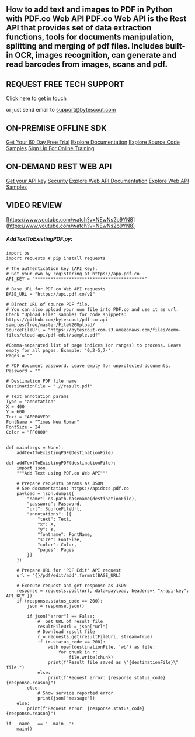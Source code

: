 ## How to add text and images to PDF in Python with PDF.co Web API PDF.co Web API is the Rest API that provides set of data extraction functions, tools for documents manipulation, splitting and merging of pdf files. Includes built-in OCR, images recognition, can generate and read barcodes from images, scans and pdf.

## REQUEST FREE TECH SUPPORT

[Click here to get in touch](https://bytescout.zendesk.com/hc/en-us/requests/new?subject=PDF.co%20Web%20API%20Question)

or just send email to [support@bytescout.com](mailto:support@bytescout.com?subject=PDF.co%20Web%20API%20Question) 

## ON-PREMISE OFFLINE SDK 

[Get Your 60 Day Free Trial](https://bytescout.com/download/web-installer?utm_source=github-readme)
[Explore Documentation](https://bytescout.com/documentation/index.html?utm_source=github-readme)
[Explore Source Code Samples](https://github.com/bytescout/ByteScout-SDK-SourceCode/)
[Sign Up For Online Training](https://academy.bytescout.com/)


## ON-DEMAND REST WEB API

[Get your API key](https://app.pdf.co/signup?utm_source=github-readme)
[Security](https://pdf.co/security)
[Explore Web API Documentation](https://apidocs.pdf.co?utm_source=github-readme)
[Explore Web API Samples](https://github.com/bytescout/ByteScout-SDK-SourceCode/tree/master/PDF.co%20Web%20API)

## VIDEO REVIEW

[https://www.youtube.com/watch?v=NEwNs2b9YN8](https://www.youtube.com/watch?v=NEwNs2b9YN8)




<!-- code block begin -->

##### **AddTextToExistingPDF.py:**
    
```
import os
import requests # pip install requests

# The authentication key (API Key).
# Get your own by registering at https://app.pdf.co
API_KEY = "******************************************"

# Base URL for PDF.co Web API requests
BASE_URL = "https://api.pdf.co/v1"

# Direct URL of source PDF file.
# You can also upload your own file into PDF.co and use it as url. Check "Upload File" samples for code snippets: https://github.com/bytescout/pdf-co-api-samples/tree/master/File%20Upload/    
SourceFileUrl = "https://bytescout-com.s3.amazonaws.com/files/demo-files/cloud-api/pdf-edit/sample.pdf"

#Comma-separated list of page indices (or ranges) to process. Leave empty for all pages. Example: '0,2-5,7-'.
Pages = ""

# PDF document password. Leave empty for unprotected documents.
Password = ""

# Destination PDF file name
DestinationFile = ".//result.pdf"

# Text annotation params
Type = "annotation"
X = 400
Y = 600
Text = "APPROVED"
FontName = "Times New Roman"
FontSize = 24
Color = "FF0000"


def main(args = None):
    addTextToExistingPDF(DestinationFile)

def addTextToExistingPDF(destinationFile):
    import json
    """Add Text using PDF.co Web API"""

    # Prepare requests params as JSON
    # See documentation: https://apidocs.pdf.co
    payload = json.dumps({
        "name": os.path.basename(destinationFile),
        "password": Password,
        "url": SourceFileUrl,
        "annotations": [{
            "text": Text,
            "x": X,
            "y": Y,
            "fontname": FontName,
            "size": FontSize,
            "color": Color,
            "pages": Pages
        }]
    })

    # Prepare URL for 'PDF Edit' API request
    url = "{}/pdf/edit/add".format(BASE_URL)

    # Execute request and get response as JSON
    response = requests.post(url, data=payload, headers={ "x-api-key": API_KEY })
    if (response.status_code == 200):
        json = response.json()

        if json["error"] == False:
            #  Get URL of result file
            resultFileUrl = json["url"]            
            # Download result file
            r = requests.get(resultFileUrl, stream=True)
            if (r.status_code == 200):
                with open(destinationFile, 'wb') as file:
                    for chunk in r:
                        file.write(chunk)
                print(f"Result file saved as \"{destinationFile}\" file.")
            else:
                print(f"Request error: {response.status_code} {response.reason}")
        else:
            # Show service reported error
            print(json["message"])
    else:
        print(f"Request error: {response.status_code} {response.reason}")

if __name__ == '__main__':
    main()
```

<!-- code block end -->